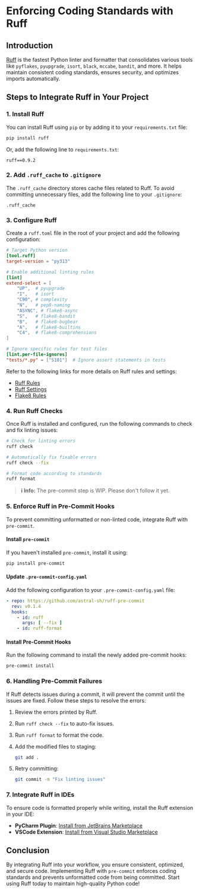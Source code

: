 # Enforcing Coding Standards with Ruff

## Introduction

[Ruff](https://github.com/astral-sh/ruff) is the fastest Python linter and formatter that consolidates various tools like `pyflakes`, `pyupgrade`, `isort`, `black`, `mccabe`, `bandit`, and more. It helps maintain consistent coding standards, ensures security, and optimizes imports automatically.

## Steps to Integrate Ruff in Your Project

### 1. Install Ruff
You can install Ruff using `pip` or by adding it to your `requirements.txt` file:

```sh
pip install ruff
```

Or, add the following line to `requirements.txt`:

```
ruff==0.9.2
```

### 2. Add `.ruff_cache` to `.gitignore`
The `.ruff_cache` directory stores cache files related to Ruff. To avoid committing unnecessary files, add the following line to your `.gitignore`:

```
.ruff_cache
```

### 3. Configure Ruff
Create a `ruff.toml` file in the root of your project and add the following configuration:

```toml
# Target Python version
[tool.ruff]
target-version = "py313"

# Enable additional linting rules
[lint]
extend-select = [
    "UP",  # pyupgrade
    "I",   # isort
    "C90", # complexity
    "N",   # pep8-naming
    "ASYNC", # flake8-async
    "S",   # flake8-bandit
    "B",   # flake8-bugbear
    "A",   # flake8-builtins
    "C4",  # flake8-comprehensions
]

# Ignore specific rules for test files
[lint.per-file-ignores]
"tests/*.py" = ["S101"]  # Ignore assert statements in tests
```

Refer to the following links for more details on Ruff rules and settings:
- [Ruff Rules](https://docs.astral.sh/ruff/rules)
- [Ruff Settings](https://docs.astral.sh/ruff/settings/#lint_unfixable)
- [Flake8 Rules](https://www.flake8rules.com/)

### 4. Run Ruff Checks
Once Ruff is installed and configured, run the following commands to check and fix linting issues:

```sh
# Check for linting errors
ruff check

# Automatically fix fixable errors
ruff check --fix

# Format code according to standards
ruff format
```

> **ℹ️ Info:** The pre-commit step is WIP. Please don't follow it yet.
### 5. Enforce Ruff in Pre-Commit Hooks
To prevent committing unformatted or non-linted code, integrate Ruff with `pre-commit`.

#### Install `pre-commit`

If you haven't installed `pre-commit`, install it using:

```sh
pip install pre-commit
```

#### Update `.pre-commit-config.yaml`

Add the following configuration to your `.pre-commit-config.yaml` file:

```yaml
- repo: https://github.com/astral-sh/ruff-pre-commit
  rev: v0.1.4
  hooks:
    - id: ruff
      args: [ --fix ]
    - id: ruff-format
```

#### Install Pre-Commit Hooks

Run the following command to install the newly added pre-commit hooks:

```sh
pre-commit install
```

### 6. Handling Pre-Commit Failures
If Ruff detects issues during a commit, it will prevent the commit until the issues are fixed. Follow these steps to resolve the errors:

1. Review the errors printed by Ruff.
2. Run `ruff check --fix` to auto-fix issues.
3. Run `ruff format` to format the code.
4. Add the modified files to staging:

   ```sh
   git add .
   ```

5. Retry committing:

   ```sh
   git commit -m "Fix linting issues"
   ```

### 7. Integrate Ruff in IDEs
To ensure code is formatted properly while writing, install the Ruff extension in your IDE:

- **PyCharm Plugin**: [Install from JetBrains Marketplace](https://plugins.jetbrains.com/plugin/20574-ruff)
- **VSCode Extension**: [Install from Visual Studio Marketplace](https://marketplace.visualstudio.com/items?itemName=charliermarsh.ruff)

## Conclusion
By integrating Ruff into your workflow, you ensure consistent, optimized, and secure code. Implementing Ruff with `pre-commit` enforces coding standards and prevents unformatted code from being committed. Start using Ruff today to maintain high-quality Python code!

